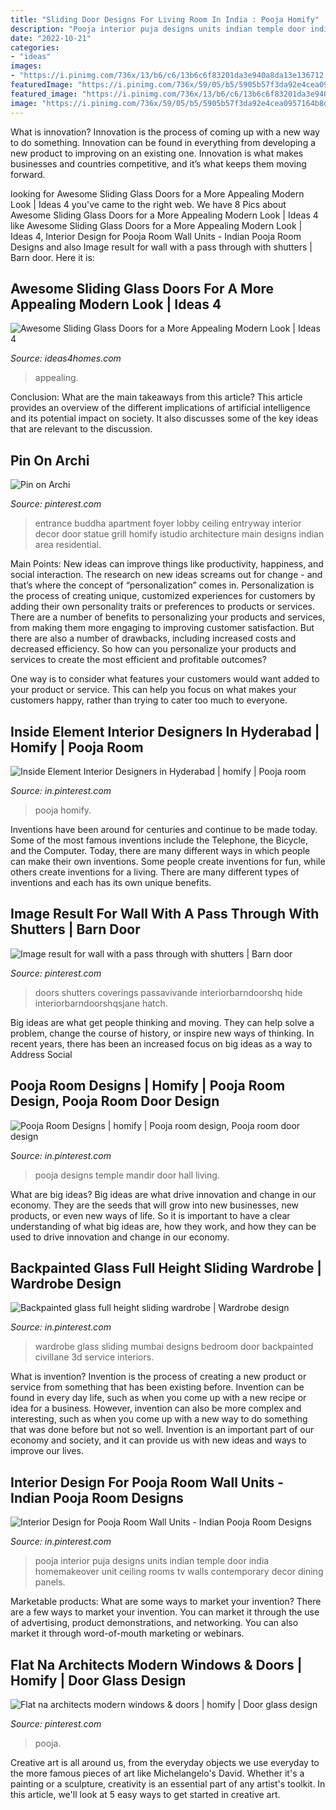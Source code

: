 ```yaml
---
title: "Sliding Door Designs For Living Room In India : Pooja Homify"
description: "Pooja interior puja designs units indian temple door india homemakeover unit ceiling rooms tv walls contemporary decor dining panels"
date: "2022-10-21"
categories:
- "ideas"
images:
- "https://i.pinimg.com/736x/13/b6/c6/13b6c6f83201da3e940a8da13e136712.jpg"
featuredImage: "https://i.pinimg.com/736x/59/05/b5/5905b57f3da92e4cea0957164b8d3c76.jpg"
featured_image: "https://i.pinimg.com/736x/13/b6/c6/13b6c6f83201da3e940a8da13e136712.jpg"
image: "https://i.pinimg.com/736x/59/05/b5/5905b57f3da92e4cea0957164b8d3c76.jpg"
---
```



What is innovation?
Innovation is the process of coming up with a new way to do something. Innovation can be found in everything from developing a new product to improving on an existing one. Innovation is what makes businesses and countries competitive, and it’s what keeps them moving forward.

	

		
looking for Awesome Sliding Glass Doors for a More Appealing Modern Look | Ideas 4 you've came to the right web. We have 8 Pics about Awesome Sliding Glass Doors for a More Appealing Modern Look | Ideas 4 like Awesome Sliding Glass Doors for a More Appealing Modern Look | Ideas 4, Interior Design for Pooja Room Wall Units - Indian Pooja Room Designs and also Image result for wall with a pass through with shutters | Barn door. Here it is:
		
    
## Awesome Sliding Glass Doors For A More Appealing Modern Look | Ideas 4

<img loading=lazy src="https://www.ideas4homes.com/wp-content/uploads/2015/09/Stylish-Open-Up-Sliding-Glass-Doors-near-Brown-Leather-Sofa-Set-at-Living-Room-1024x680.jpg" onerror="this.onerror=null;this.src='https://tse1.mm.bing.net/th?id=OIP.GPxrLs0b_LAotYIFpviLLAHaE6&amp;pid=15.1';" alt="Awesome Sliding Glass Doors for a More Appealing Modern Look | Ideas 4">

_Source: ideas4homes.com_

>appealing. 

	

Conclusion: What are the main takeaways from this article?
This article provides an overview of the different implications of artificial intelligence and its potential impact on society. It also discusses some of the key ideas that are relevant to the discussion.

    
## Pin On Archi

<img loading=lazy src="https://i.pinimg.com/736x/59/05/b5/5905b57f3da92e4cea0957164b8d3c76.jpg" onerror="this.onerror=null;this.src='https://tse2.mm.bing.net/th?id=OIP.dQ-SfNUW4_SqAxyuAhf-IgHaLF&amp;pid=15.1';" alt="Pin on Archi">

_Source: pinterest.com_

>entrance buddha apartment foyer lobby ceiling entryway interior decor door statue grill homify istudio architecture main designs indian area residential. 

	

Main Points: New ideas can improve things like productivity, happiness, and social interaction.
The research on new ideas screams out for change - and that’s where the concept of “personalization” comes in. Personalization is the process of creating unique, customized experiences for customers by adding their own personality traits or preferences to products or services.
There are a number of benefits to personalizing your products and services, from making them more engaging to improving customer satisfaction. But there are also a number of drawbacks, including increased costs and decreased efficiency. So how can you personalize your products and services to create the most efficient and profitable outcomes?

One way is to consider what features your customers would want added to your product or service. This can help you focus on what makes your customers happy, rather than trying to cater too much to everyone.

    
## Inside Element Interior Designers In Hyderabad | Homify | Pooja Room

<img loading=lazy src="https://i.pinimg.com/736x/88/56/a7/8856a73858dec585fef38a602b4a7d21.jpg" onerror="this.onerror=null;this.src='https://tse1.mm.bing.net/th?id=OIP.1KRDA8HlFskKQWpt1cciXgHaKD&amp;pid=15.1';" alt="Inside Element Interior Designers in Hyderabad | homify | Pooja room">

_Source: in.pinterest.com_

>pooja homify. 

	

Inventions have been around for centuries and continue to be made today. Some of the most famous inventions include the Telephone, the Bicycle, and the Computer. Today, there are many different ways in which people can make their own inventions. Some people create inventions for fun, while others create inventions for a living. There are many different types of inventions and each has its own unique benefits.

    
## Image Result For Wall With A Pass Through With Shutters | Barn Door

<img loading=lazy src="https://i.pinimg.com/736x/3f/4c/2c/3f4c2ca16c209895a52ea0aa591e3a7f.jpg" onerror="this.onerror=null;this.src='https://tse2.mm.bing.net/th?id=OIP.pPzIZ0_3bHOsv1bq3cze7wAAAA&amp;pid=15.1';" alt="Image result for wall with a pass through with shutters | Barn door">

_Source: pinterest.com_

>doors shutters coverings passavivande interiorbarndoorshq hide interiorbarndoorshqsjane hatch. 

	

Big ideas are what get people thinking and moving. They can help solve a problem, change the course of history, or inspire new ways of thinking. In recent years, there has been an increased focus on big ideas as a way to Address Social 

    
## Pooja Room Designs | Homify | Pooja Room Design, Pooja Room Door Design

<img loading=lazy src="https://i.pinimg.com/736x/bb/99/ad/bb99adf532b49c3ef49d4c493714d5d7.jpg" onerror="this.onerror=null;this.src='https://tse1.mm.bing.net/th?id=OIP.mom4ewTVuMQPXVOAMwSdPgHaLO&amp;pid=15.1';" alt="Pooja Room Designs | homify | Pooja room design, Pooja room door design">

_Source: in.pinterest.com_

>pooja designs temple mandir door hall living. 

	

What are big ideas?
Big ideas are what drive innovation and change in our economy. They are the seeds that will grow into new businesses, new products, or even new ways of life. So it is important to have a clear understanding of what big ideas are, how they work, and how they can be used to drive innovation and change in our economy.

    
## Backpainted Glass Full Height Sliding Wardrobe | Wardrobe Design

<img loading=lazy src="https://i.pinimg.com/736x/13/b6/c6/13b6c6f83201da3e940a8da13e136712.jpg" onerror="this.onerror=null;this.src='https://tse4.mm.bing.net/th?id=OIP.5Z0BtL4YetrP4YFMGGqp9wHaFj&amp;pid=15.1';" alt="Backpainted glass full height sliding wardrobe | Wardrobe design">

_Source: in.pinterest.com_

>wardrobe glass sliding mumbai designs bedroom door backpainted civillane 3d service interiors. 

	

What is invention?
Invention is the process of creating a new product or service from something that has been existing before. Invention can be found in every day life, such as when you come up with a new recipe or idea for a business. However, invention can also be more complex and interesting, such as when you come up with a new way to do something that was done before but not so well. Invention is an important part of our economy and society, and it can provide us with new ideas and ways to improve our lives.

    
## Interior Design For Pooja Room Wall Units - Indian Pooja Room Designs

<img loading=lazy src="https://i.pinimg.com/736x/8c/63/88/8c63882907d9a10c5a582aa7c54c2ef4.jpg" onerror="this.onerror=null;this.src='https://tse2.mm.bing.net/th?id=OIP.O5qsdOZraBZDK0pDo39B9wHaHt&amp;pid=15.1';" alt="Interior Design for Pooja Room Wall Units - Indian Pooja Room Designs">

_Source: in.pinterest.com_

>pooja interior puja designs units indian temple door india homemakeover unit ceiling rooms tv walls contemporary decor dining panels. 

	

Marketable products: What are some ways to market your invention?
There are a few ways to market your invention. You can market it through the use of advertising, product demonstrations, and networking. You can also market it through word-of-mouth marketing or webinars.

    
## Flat Na Architects Modern Windows &amp; Doors | Homify | Door Glass Design

<img loading=lazy src="https://i.pinimg.com/736x/38/28/0c/38280cdc124b0fed8e147f064cd03b58.jpg" onerror="this.onerror=null;this.src='https://tse3.mm.bing.net/th?id=OIP.BcI-Rs9waj5W5KA82EL-0wHaLG&amp;pid=15.1';" alt="Flat na architects modern windows &amp; doors | homify | Door glass design">

_Source: pinterest.com_

>pooja. 

	

Creative art is all around us, from the everyday objects we use everyday to the more famous pieces of art like Michelangelo's David. Whether it's a painting or a sculpture, creativity is an essential part of any artist's toolkit. In this article, we'll look at 5 easy ways to get started in creative art.

